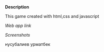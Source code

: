 **Description**

This game created with html,css and javascript


*Web app link*


*Screenshots*


нусубалиев урматбек
